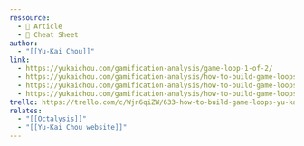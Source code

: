 ```yaml
---
ressource:
  - 📰 Article
  - 📑 Cheat Sheet
author:
  - "[[Yu-Kai Chou]]"
link:
  - https://yukaichou.com/gamification-analysis/game-loop-1-of-2/
  - https://yukaichou.com/gamification-analysis/how-to-build-game-loops-part-2-of-4/
  - https://yukaichou.com/gamification-analysis/how-to-build-game-loops-part-3-of-4/
  - https://yukaichou.com/gamification-analysis/how-to-build-game-loops-part-4-of-4/
trello: https://trello.com/c/Wjn6qiZW/633-how-to-build-game-loops-yu-kai-chou
relates:
  - "[[Octalysis]]"
  - "[[Yu-Kai Chou website]]"
---
```

